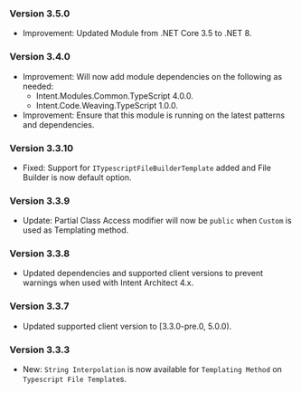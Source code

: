 ### Version 3.5.0

- Improvement: Updated Module from .NET Core 3.5 to .NET 8.

### Version 3.4.0

- Improvement: Will now add module dependencies on the following as needed:
    - Intent.Modules.Common.TypeScript 4.0.0.
    - Intent.Code.Weaving.TypeScript 1.0.0.
- Improvement: Ensure that this module is running on the latest patterns and dependencies.

### Version 3.3.10

- Fixed: Support for `ITypescriptFileBuilderTemplate` added and File Builder is now default option.

### Version 3.3.9

- Update: Partial Class Access modifier will now be `public` when `Custom` is used as Templating method.

### Version 3.3.8

- Updated dependencies and supported client versions to prevent warnings when used with Intent Architect 4.x.

### Version 3.3.7

- Updated supported client version to [3.3.0-pre.0, 5.0.0).

### Version 3.3.3

- New: `String Interpolation` is now available for `Templating Method` on `Typescript File Template`s.
